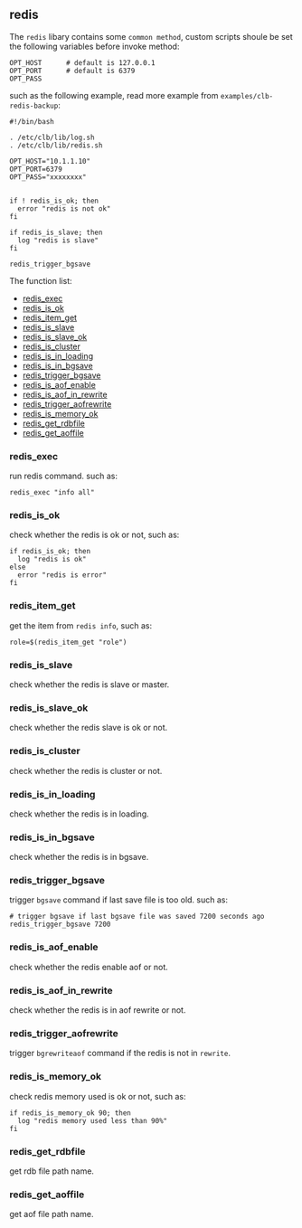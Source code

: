 ## redis

The `redis` libary contains some `common method`, custom scripts shoule be set the following variables before invoke method:
```
OPT_HOST      # default is 127.0.0.1
OPT_PORT      # default is 6379
OPT_PASS
```

such as the following example, read more example from `examples/clb-redis-backup`:
```
#!/bin/bash

. /etc/clb/lib/log.sh
. /etc/clb/lib/redis.sh

OPT_HOST="10.1.1.10"
OPT_PORT=6379
OPT_PASS="xxxxxxxx"


if ! redis_is_ok; then
  error "redis is not ok"
fi

if redis_is_slave; then
  log "redis is slave"
fi

redis_trigger_bgsave
```

The function list:

* [redis_exec](#redis_exec)
* [redis_is_ok](#redis_is_ok)
* [redis_item_get](#redis_item_get)
* [redis_is_slave](#redis_is_slave)
* [redis_is_slave_ok](#redis_is_slave_ok)
* [redis_is_cluster](#redis_is_cluster)
* [redis_is_in_loading](#redis_is_in_loading)
* [redis_is_in_bgsave](#redis_is_in_bgsave)
* [redis_trigger_bgsave](#redis_trigger_bgsave)
* [redis_is_aof_enable](#redis_is_aof_enable)
* [redis_is_aof_in_rewrite](#redis_is_aof_in_rewrite)
* [redis_trigger_aofrewrite](#redis_trigger_aofrewrite)
* [redis_is_memory_ok](#redis_is_memory_ok)
* [redis_get_rdbfile](#redis_get_rdbfile)
* [redis_get_aoffile](#redis_get_aoffile)

### redis_exec

run redis command. such as:
```
redis_exec "info all"
```

### redis_is_ok

check whether the redis is ok or not, such as:
```
if redis_is_ok; then
  log "redis is ok"
else
  error "redis is error"
fi
```

### redis_item_get

get the item from `redis info`, such as:
```
role=$(redis_item_get "role")
```

### redis_is_slave

check whether the redis is slave or master.

### redis_is_slave_ok

check whether the redis slave is ok or not.

### redis_is_cluster

check whether the redis is cluster or not.

### redis_is_in_loading

check whether the redis is in loading.

### redis_is_in_bgsave

check whether the redis is in bgsave.

### redis_trigger_bgsave

trigger `bgsave` command if last save file is too old. such as:
```
# trigger bgsave if last bgsave file was saved 7200 seconds ago
redis_trigger_bgsave 7200
```

### redis_is_aof_enable

check whether the redis enable aof or not.

### redis_is_aof_in_rewrite

check whether the redis is in aof rewrite or not.

### redis_trigger_aofrewrite

trigger `bgrewriteaof` command if the redis is not in `rewrite`.

### redis_is_memory_ok

check redis memory used is ok or not, such as:
```
if redis_is_memory_ok 90; then
  log "redis memory used less than 90%"
fi
```

### redis_get_rdbfile

get rdb file path name.

### redis_get_aoffile

get aof file path name.
